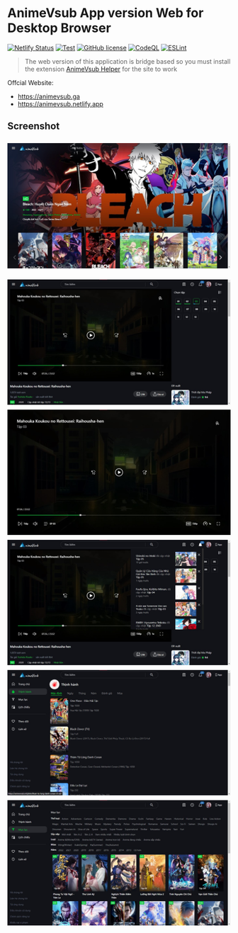 # AnimeVsub App version Web for Desktop Browser

 [![Netlify Status](https://api.netlify.com/api/v1/badges/8d283f4d-ec6c-4fdd-af55-472118515914/deploy-status)](https://app.netlify.com/sites/animevsub/deploys) [![Test](https://github.com/anime-vsub/desktop-web/actions/workflows/test.yml/badge.svg)](https://github.com/anime-vsub/desktop-web/actions/workflows/test.yml) [![GitHub license](https://img.shields.io/github/license/anime-vsub/app)](https://github.com/anime-vsub/desktop-web/blob/main/LICENSE) [![CodeQL](https://github.com/anime-vsub/desktop-web/actions/workflows/codeql.yml/badge.svg)](https://github.com/anime-vsub/desktop-web/actions/workflows/codeql.yml) [![ESLint](https://github.com/anime-vsub/desktop-web/actions/workflows/eslint.yml/badge.svg)](https://github.com/anime-vsub/desktop-web/actions/workflows/eslint.yml)
 
> The web version of this application is bridge based so you must install the extension [AnimeVsub Helper](https://github.com/anime-vsub/extension-animevsub-helper) for the site to work


Offcial Website:
- https://animevsub.ga
- https://animevsub.netlify.app


## Screenshot

<!--screenshot--><a href="./meta/screenshoots/2022-11-02 105058.jpeg"><img src="./meta/screenshoots/2022-11-02 105058.jpeg" style="margin-top: 8px"></a>
<a href="./meta/screenshoots/2022-11-02 150257.jpeg"><img src="./meta/screenshoots/2022-11-02 150257.jpeg" style="margin-top: 8px"></a>
<a href="./meta/screenshoots/2022-11-02 150331.jpeg"><img src="./meta/screenshoots/2022-11-02 150331.jpeg" style="margin-top: 8px"></a>
<a href="./meta/screenshoots/2022-11-02 150406.jpeg"><img src="./meta/screenshoots/2022-11-02 150406.jpeg" style="margin-top: 8px"></a>
<a href="./meta/screenshoots/2022-11-02 150545.jpeg"><img src="./meta/screenshoots/2022-11-02 150545.jpeg" style="margin-top: 8px"></a>
<a href="./meta/screenshoots/2022-11-02 150627.jpeg"><img src="./meta/screenshoots/2022-11-02 150627.jpeg" style="margin-top: 8px"></a>
<!--/screenshot-->

